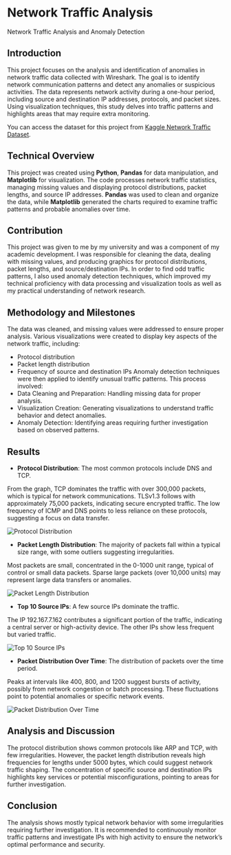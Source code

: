 # Network Traffic Analysis
Network Traffic Analysis and Anomaly Detection

## Introduction
This project focuses on the analysis and identification of anomalies in network traffic data collected with Wireshark. The goal is to identify network communication patterns and detect any anomalies or suspicious activities. The data represents network activity during a one-hour period, including source and destination IP addresses, protocols, and packet sizes. Using visualization techniques, this study delves into traffic patterns and highlights areas that may require extra monitoring.

You can access the dataset for this project from [Kaggle Network Traffic Dataset](https://www.kaggle.com/datasets/ravikumargattu/network-traffic-dataset).

## Technical Overview
This project was created using **Python**, **Pandas** for data manipulation, and **Matplotlib** for visualization. The code processes network traffic statistics, managing missing values and displaying protocol distributions, packet lengths, and source IP addresses. **Pandas** was used to clean and organize the data, while **Matplotlib** generated the charts required to examine traffic patterns and probable anomalies over time.

## Contribution
This project was given to me by my university and was a component of my academic development. I was responsible for cleaning the data, dealing with missing values, and producing graphics for protocol distributions, packet lengths, and source/destination IPs. In order to find odd traffic patterns, I also used anomaly detection techniques, which improved my technical proficiency with data processing and visualization tools as well as my practical understanding of network research.

## Methodology and Milestones
The data was cleaned, and missing values were addressed to ensure proper analysis. Various visualizations were created to display key aspects of the network traffic, including:
- Protocol distribution
- Packet length distribution
- Frequency of source and destination IPs
Anomaly detection techniques were then applied to identify unusual traffic patterns. This process involved:
- Data Cleaning and Preparation: Handling missing data for proper analysis.
- Visualization Creation: Generating visualizations to understand traffic behavior and detect anomalies.
- Anomaly Detection: Identifying areas requiring further investigation based on observed patterns.

## Results
- **Protocol Distribution**: The most common protocols include DNS and TCP.
  
From the graph, TCP dominates the traffic with over 300,000 packets, which is typical for network communications. TLSv1.3 follows with approximately 75,000 packets, indicating secure encrypted traffic. The low frequency of ICMP and DNS points to less reliance on these protocols, suggesting a focus on data transfer.

  ![Protocol Distribution](https://github.com/user-attachments/assets/b47561aa-f334-4acc-bd9b-63a948dae3fd)
  
- **Packet Length Distribution**: The majority of packets fall within a typical size range, with some outliers suggesting irregularities.

Most packets are small, concentrated in the 0-1000 unit range, typical of control or small data packets. Sparse large packets (over 10,000 units) may represent large data transfers or anomalies.

  ![Packet Length Distribution](https://github.com/user-attachments/assets/46fff15f-4da3-4765-903b-0a15cb23caa4)

- **Top 10 Source IPs**: A few source IPs dominate the traffic.

The IP 192.167.7.162 contributes a significant portion of the traffic, indicating a central server or high-activity device. The other IPs show less frequent but varied traffic.

  ![Top 10 Source IPs](https://github.com/user-attachments/assets/1fc3ce3b-843b-4109-a929-5ae0709961be)

- **Packet Distribution Over Time**: The distribution of packets over the time period.

Peaks at intervals like 400, 800, and 1200 suggest bursts of activity, possibly from network congestion or batch processing. These fluctuations point to potential anomalies or specific network events.

  ![Packet Distribution Over Time](https://github.com/user-attachments/assets/9e6db047-c8a6-4e0a-beb8-7967d86c8d5b)


## Analysis and Discussion
The protocol distribution shows common protocols like ARP and TCP, with few irregularities. However, the packet length distribution reveals high frequencies for lengths under 5000 bytes, which could suggest network traffic shaping. The concentration of specific source and destination IPs highlights key services or potential misconfigurations, pointing to areas for further investigation.

## Conclusion

The analysis shows mostly typical network behavior with some irregularities requiring further investigation. It is recommended to continuously monitor traffic patterns and investigate IPs with high activity to ensure the network’s optimal performance and security.
